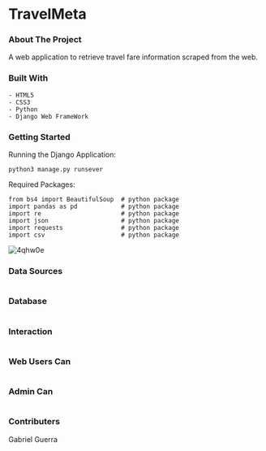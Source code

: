 # TravelMeta

### About The Project
A web application to retrieve travel fare information scraped from the web.

### Built With
```
- HTML5
- CSS3
- Python  
- Django Web FrameWork
```

### Getting Started
Running the Django Application:
```
python3 manage.py runsever
```

Required Packages:
```                                     
from bs4 import BeautifulSoup  # python package                       
import pandas as pd            # python package                                  
import re                      # python package
import json                    # python package
import requests                # python package
import csv                     # python package   
```

![4qhw0e](https://im7.ezgif.com/tmp/ezgif-7-99e760d479a8.gif)


### Data Sources
```

```

### Database
```

```

### Interaction 
```

```

### Web Users Can
```

```

### Admin Can
```

```

### Contributers
Gabriel Guerra
 
